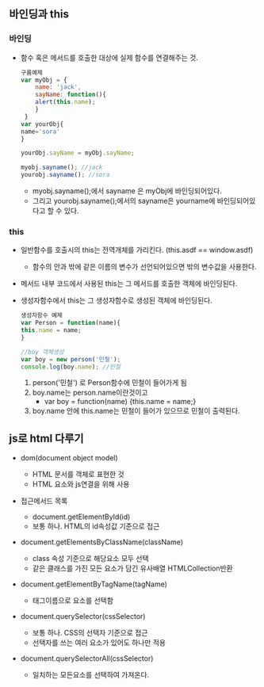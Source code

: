 ## 바인딩과 this
### 바인딩
* 함수 혹은 메서드를 호출한 대상에 실제 함수를 연결해주는 것.   
 
  ```javascript
  구름예제
  var myObj = {
      name: 'jack',
      sayName: function(){
      alert(this.name);
      }
   }
  var yourObj{
  name='sora'
  }
  
  yourObj.sayName = myObj.sayName;
  
  myobj.sayname(); //jack
  yourobj.sayname(); //sora
  ```
  + myobj.sayname();에서 sayname 은 myObj에 바인딩되어있다.
  + 그리고 yourobj.sayname();에서의 sayname은 yourname에 바인딩되어있다고 할 수 있다.

### this
 * 일반함수를 호출시의 this는 전역개체를 가리킨다. (this.asdf == window.asdf)
   + 함수의 안과 밖에 같은 이름의 변수가 선언되어있으면 밖의 변수값을 사용한다.
* 메서드 내부 코드에서 사용된 this는 그 메서드를 호출한 객체에 바인딩된다.
* 생성자함수에서 this는 그 생성자함수로 생성된 객체에 바인딩된다.
  ```javascript
  생성자함수 예제
  var Person = function(name){
  this.name = name;
  }
  
  //boy 객체생성
  var boy = new person('민철');
  console.log(boy.name); //민철
  ```
  
  1. person('민철') 로 Person함수에 민철이 들어가게 됨    
  3. boy.name는 person.name이란것이고
     + var boy = function(name) {this.name = name;}
  4. boy.name 안에 this.name는 민철이 들어가 있으므로 민철이 출력된다.
  
  


## js로 html 다루기

* dom(document object model)
  + HTML 문서를 객체로 표현한 것
  + HTML 요소와 js연결을 위해 사용

* 접근메서드 목록
  + document.getElementById(id)
  + 보통 하나. HTML의 id속성값 기준으로 접근

* document.getElementsByClassName(className)
  + class 속성 기준으로 해당요소 모두 선택
  + 같은 클래스를 가진 모든 요소가 담긴 유사배열 HTMLCollection반환

* document.getElementByTagName(tagName)
  + 태그이름으로 요소를 선택함

* document.querySelector(cssSelector)
  + 보통 하나. CSS의 선택자 기준으로 접근
  + 선택자를 쓰는 여러 요소가 있어도 하나만 적용

* document.querySelectorAll(cssSelector)
  + 일치하는 모든요소를 선택하여 가져온다.
 
